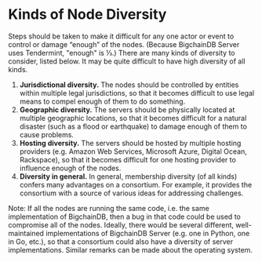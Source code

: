<!---
Copyright BigchainDB GmbH and BigchainDB contributors
SPDX-License-Identifier: (Apache-2.0 AND CC-BY-4.0)
Code is Apache-2.0 and docs are CC-BY-4.0
--->

# Kinds of Node Diversity

Steps should be taken to make it difficult for any one actor or event to control or damage “enough” of the nodes. (Because BigchainDB Server uses Tendermint, "enough" is ⅓.) There are many kinds of diversity to consider, listed below. It may be quite difficult to have high diversity of all kinds.

1. **Jurisdictional diversity.** The nodes should be controlled by entities within multiple legal jurisdictions, so that it becomes difficult to use legal means to compel enough of them to do something.
1. **Geographic diversity.** The servers should be physically located at multiple geographic locations, so that it becomes difficult for a natural disaster (such as a flood or earthquake) to damage enough of them to cause problems.
1. **Hosting diversity.** The servers should be hosted by multiple hosting providers (e.g. Amazon Web Services, Microsoft Azure, Digital Ocean, Rackspace), so that it becomes difficult for one hosting provider to influence enough of the nodes.
1. **Diversity in general.** In general, membership diversity (of all kinds) confers many advantages on a consortium. For example, it provides the consortium with a source of various ideas for addressing challenges.

Note: If all the nodes are running the same code, i.e. the same implementation of BigchainDB, then a bug in that code could be used to compromise all of the nodes. Ideally, there would be several different, well-maintained implementations of BigchainDB Server (e.g. one in Python, one in Go, etc.), so that a consortium could also have a diversity of server implementations. Similar remarks can be made about the operating system.
